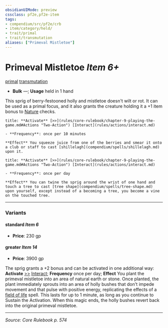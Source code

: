 ```yaml
---
obsidianUIMode: preview
cssclass: pf2e,pf2e-item
tags:
- compendium/src/pf2e/crb
- item/category/held/
- trait/primal
- trait/transmutation
aliases: ["Primeval Mistletoe"]
---
```

# Primeval Mistletoe *Item 6+*  
[primal](primal.md "Primal Tradition Trait")  [transmutation](transmutation.md "Transmutation School Trait")  

- **Bulk** —; **Usage** held in 1 hand

This sprig of berry-festooned holly and mistletoe doesn't wilt or rot. It can be used as a primal focus, and it also grants the creature holding it a +1 item bonus to [Nature](skills.md#Nature) checks.

```ad-embed-ability
title: **Activate** [>>](rules/core-rulebook/chapter-9-playing-the-game.md#Actions "Two-Action") [Interact](rules/actions/interact.md)

- **Frequency**: once per 10 minutes

**Effect** You squeeze juice from one of the berries and smear it onto a club or staff to cast [shillelagh](compendium/spells/shillelagh.md) upon it.
```

```ad-embed-ability
title: **Activate** [>>](rules/core-rulebook/chapter-9-playing-the-game.md#Actions "Two-Action") [Interact](rules/actions/interact.md)

- **Frequency**: once per day

**Effect** You can twine the sprig around the wrist of one hand and touch a tree to cast [tree shape](compendium/spells/tree-shape.md) upon yourself, except instead of a becoming a tree, you become a vine on the touched tree.
```

---

### Variants

#### standard *Item 6*

- **Price**: 230 gp

#### greater *Item 14*

- **Price**: 3900 gp

The sprig grants a +2 bonus and can be activated in one additional way: **Activate** [>>](chapter-9-playing-the-game.md#Actions "Two-Action") [Interact](interact.md); **Frequency** once per day; **Effect** You plant the primeval mistletoe into an area of natural earth or stone. Once planted, the plant immediately sprouts into an area of holly bushes that don't impede movement and that pulse with positive energy, replicating the effects of a [field of life](field-of-life.md) spell. This lasts for up to 1 minute, as long as you continue to Sustain the Activation. When this magic ends, the holly bushes revert back into the original primeval mistletoe.

---
*Source: Core Rulebook p. 574*